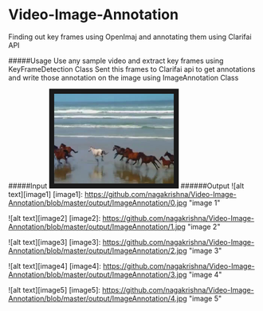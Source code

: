 # Video-Image-Annotation
Finding out key frames using OpenImaj and annotating them using Clarifai API

#####Usage
Use any sample video and extract key frames using KeyFrameDetection Class
Sent this frames to Clarifai api to get annotations and write those annotation on the image using ImageAnnotation Class


#####Input
<a href="http://www.youtube.com/watch?feature=player_embedded&v=dkaw6HKXD6U
" target="_blank"><img src="https://github.com/nagakrishna/Video-Image-Annotation/blob/master/output/mainframes/0_0.2136664966853646.jpg" 
alt="IMAGE ALT TEXT HERE" width="240" height="180" border="10" /></a>
######Output
![alt text][image1]
[image1]: https://github.com/nagakrishna/Video-Image-Annotation/blob/master/output/ImageAnnotation/0.jpg "image 1"

![alt text][image2]
[image2]: https://github.com/nagakrishna/Video-Image-Annotation/blob/master/output/ImageAnnotation/1.jpg "image 2"

![alt text][image3]
[image3]: https://github.com/nagakrishna/Video-Image-Annotation/blob/master/output/ImageAnnotation/2.jpg "image 3"

![alt text][image4]
[image4]: https://github.com/nagakrishna/Video-Image-Annotation/blob/master/output/ImageAnnotation/3.jpg "image 4"

![alt text][image5]
[image5]: https://github.com/nagakrishna/Video-Image-Annotation/blob/master/output/ImageAnnotation/4.jpg "image 5"

